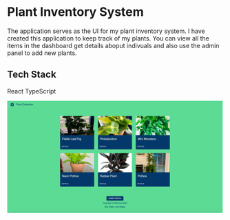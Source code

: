 # Plant Inventory System

The application serves as the UI for my plant inventory system.
I have created this application to keep track of my plants.
You can view all the items in the dashboard get details aboput indivuals and also use the admin panel to add new plants.

## Tech Stack

React
TypeScript


![Screenshot](screenshot.png)




